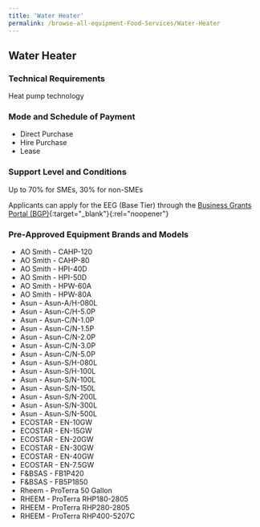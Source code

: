 ```yaml
---
title: 'Water Heater'
permalink: /browse-all-equipment-Food-Services/Water-Heater
---
```


## Water Heater

### Technical Requirements

Heat pump technology 

### Mode and Schedule of Payment 

- Direct Purchase
- Hire Purchase
- Lease

### Support Level and Conditions

Up to 70% for SMEs, 30% for non-SMEs

Applicants can apply for the EEG (Base Tier) through the [Business Grants Portal (BGP)](http://www.businessgrants.gov.sg/){:target="_blank"}{:rel="noopener"}

### Pre-Approved Equipment Brands and Models

- AO Smith - CAHP-120
- AO Smith - CAHP-80
- AO Smith - HPI-40D
- AO Smith - HPI-50D
- AO Smith - HPW-60A
- AO Smith - HPW-80A
- Asun - Asun-A/H-080L
- Asun - Asun-C/H-5.0P
- Asun - Asun-C/N-1.0P
- Asun - Asun-C/N-1.5P
- Asun - Asun-C/N-2.0P
- Asun - Asun-C/N-3.0P
- Asun - Asun-C/N-5.0P
- Asun - Asun-S/H-080L
- Asun - Asun-S/H-100L
- Asun - Asun-S/N-100L
- Asun - Asun-S/N-150L
- Asun - Asun-S/N-200L
- Asun - Asun-S/N-300L
- Asun - Asun-S/N-500L
- ECOSTAR - EN-10GW
- ECOSTAR - EN-15GW
- ECOSTAR - EN-20GW
- ECOSTAR - EN-30GW
- ECOSTAR - EN-40GW
- ECOSTAR - EN-7.5GW
- F&BSAS - FB1P420
- F&BSAS - FB5P1850
- Rheem - ProTerra 50 Gallon
- RHEEM - ProTerra RHP180-2805
- RHEEM - ProTerra RHP280-2805
- RHEEM - ProTerra RHP400-5207C

